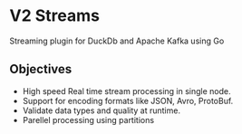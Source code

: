 # V2 Streams

Streaming plugin for DuckDb and Apache Kafka using Go

## Objectives
- High speed Real time stream processing in single node.
- Support for encoding formats like JSON, Avro, ProtoBuf.
- Validate data types and quality at runtime.
- Parellel processing using partitions
